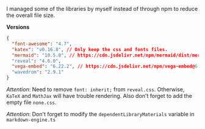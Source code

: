 I managed some of the libraries by myself instead of through npm to reduce the overall file size.

**Versions**

```json
{
  "font-awesome": "4.7",
  "katex": "v0.16.8", // Only keep the css and fonts files.
  "mermaid": "10.5.0", // https://cdn.jsdelivr.net/npm/mermaid/dist/mermaid.min.js
  "reveal": "4.6.0",
  "vega-embed": "6.22.2", // https://cdn.jsdelivr.net/npm/vega-embed@6.22.2/build/vega-embed.min.js
  "wavedrom": "2.9.1"
}
```

_Attention_: Need to remove `font: inherit;` from `reveal.css`. Otherwise, `KaTeX` and `MathJax` will have trouble rendering. Also don't forget to add the empty file `none.css`.

_Attention_: Don't forget to modify the `dependentLibraryMaterials` variable in `markdown-engine.ts`
